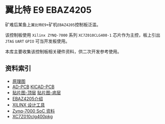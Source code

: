 # 翼比特 E9 EBAZ4205

矿难后某鱼上`翼比特E9+`矿机`EBAZ4205`控制板泛滥。

该控制板使用 `Xilinx ZYNQ-7000` 系列 `XC7Z010CLG400-1` 芯片作为主控，板上引出 `JTAG` `UART` `GPIO` 可当开发板使用。

本库主要收集该控制板相关硬件资料，供二次开发参考使用。

## 资料索引
* [原理图](./hw/EBAZ4205.pdf)
* [AD-PCB](./hw/EBAZ4205.PcbDoc) [KICAD-PCB](./hw/EBAZ4205.kicad_pcb)
* [贴片图-顶层](./hw/EBAZ4205-top.pdf) [贴片图-底层](./hw/EBAZ4205-button.pdf)
* [EBAZ4205介绍](./doc/ebaz4205_introduce.md)
* [XILINX 设计工具](https://www.xilinx.com/support/download.html)
* [Zynq-7000 SoC 资料](https://china.xilinx.com/products/silicon-devices/soc/zynq-7000.html#documentation)
* [XC7Z010clg400pkg](https://www.xilinx.com/support/packagefiles/z7packages/xc7z010clg400pkg.txt)